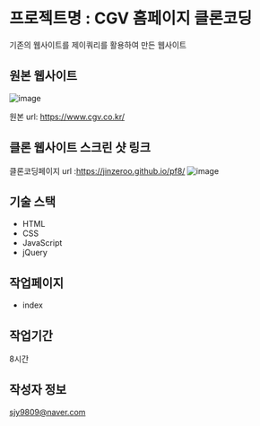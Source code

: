 # 프로젝트명 : CGV 홈페이지 클론코딩
기존의 웹사이트를 제이쿼리를 활용하여 만든 웹사이트

## 원본 웹사이트
![image](https://github.com/jinzeroo/pf8/assets/142555222/3210b10e-7e02-4a37-b179-ff96f6af2060)

원본 url: https://www.cgv.co.kr/

## 클론 웹사이트 스크린 샷 링크
클론코딩페이지 url :https://jinzeroo.github.io/pf8/
![image](https://github.com/jinzeroo/pf8/assets/142555222/72878756-f3f3-4fa1-98ac-31717ebbb989)


## 기술 스택
- HTML
- CSS
- JavaScript
- jQuery

## 작업페이지
- index

## 작업기간
8시간

## 작성자 정보

sjy9809@naver.com
